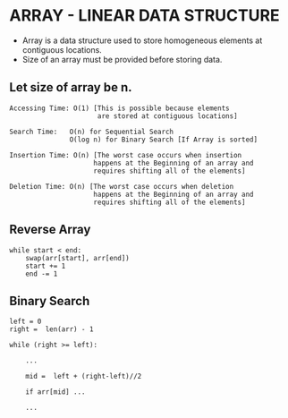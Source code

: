 # ARRAY - LINEAR DATA STRUCTURE

- Array is a data structure used to store homogeneous elements at contiguous locations.
- Size of an array must be provided before storing data.

## Let size of array be n.

```
Accessing Time: O(1) [This is possible because elements
                      are stored at contiguous locations]

Search Time:   O(n) for Sequential Search
               O(log n) for Binary Search [If Array is sorted]

Insertion Time: O(n) [The worst case occurs when insertion
                     happens at the Beginning of an array and
                     requires shifting all of the elements]

Deletion Time: O(n) [The worst case occurs when deletion
                     happens at the Beginning of an array and
                     requires shifting all of the elements]
```

## Reverse Array

```
while start < end:
    swap(arr[start], arr[end])
    start += 1
    end -= 1
```

## Binary Search

```
left = 0
right =  len(arr) - 1

while (right >= left):

    ...

    mid =  left + (right-left)//2

    if arr[mid] ...

    ...

```
